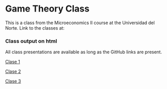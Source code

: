 # Game Theory Class
This is a class from the Microeconomics II course at the Universidad del Norte. Link to the classes at:

### Class output on html

All class presentations are available as long as the GitHub links are present.


[Clase 1](https://keynes37.github.io/Gotheory/Clases/clase01.html#1)

[Clase 2](https://keynes37.github.io/Gotheory/Clases/clase02.html#1)

[Clase 3](https://keynes37.github.io/Gotheory/Clases/clase03.html#1)